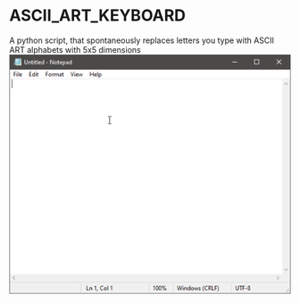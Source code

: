 # ASCII_ART_KEYBOARD
A python script, that spontaneously replaces letters you type with ASCII ART alphabets with 5x5 dimensions
![](ascii_art_keyboard_demo.gif)